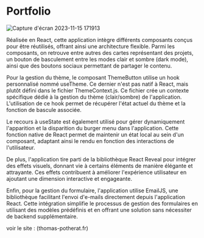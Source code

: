 # Portfolio 



![Capture d'écran 2023-11-15 171913](https://github.com/ThomasPtht/Portfolio/assets/128037230/86387688-e739-4664-b992-731c207794a4)

Réalisée en React, cette application intègre différents composants conçus pour être réutilisés, offrant ainsi une architecture flexible. Parmi les composants, on retrouve entre autres des cartes représentant des projets, un bouton de basculement entre les modes clair et sombre (dark mode), ainsi que des boutons sociaux permettant de partager le contenu.

Pour la gestion du thème, le composant ThemeButton utilise un hook personnalisé nommé useTheme. Ce dernier n'est pas natif à React, mais plutôt défini dans le fichier ThemeContext.js. Ce fichier crée un contexte spécifique dédié à la gestion du thème (clair/sombre) de l'application. L'utilisation de ce hook permet de récupérer l'état actuel du thème et la fonction de bascule associée.

Le recours à useState est également utilisé pour gérer dynamiquement l'apparition et la disparition du burger menu dans l'application. Cette fonction native de React permet de maintenir un état local au sein d'un composant, adaptant ainsi le rendu en fonction des interactions de l'utilisateur.

De plus, l'application tire parti de la bibliothèque React Reveal pour intégrer des effets visuels, donnant vie à certains éléments de manière élégante et attrayante. Ces effets contribuent à améliorer l'expérience utilisateur en ajoutant une dimension interactive et engageante.

Enfin, pour la gestion du formulaire, l'application utilise EmailJS, une bibliothèque facilitant l'envoi d'e-mails directement depuis l'application React. Cette intégration simplifie le processus de gestion des formulaires en utilisant des modèles prédéfinis et en offrant une solution sans nécessiter de backend supplémentaire.


voir le site : (thomas-potherat.fr)


